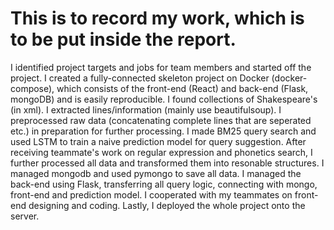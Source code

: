 # This is to record my work, which is to be put inside the report.

I identified project targets and jobs for team members and started off the project. I created a fully-connected skeleton project on Docker (docker-compose), which consists of the front-end (React) and back-end (Flask, mongoDB) and is easily reproducible. I found collections of Shakespeare's (in xml). I extracted lines/information (mainly use beautifulsoup). I preprocessed raw data (concatenating complete lines that are seperated etc.) in preparation for further processing. I made BM25 query search and used LSTM to train a naive prediction model for query suggestion. After receiving teammate's work on regular expression and phonetics search, I further processed all data and transformed them into resonable structures. I managed mongodb and used pymongo to save all data. I managed the back-end using Flask, transferring all query logic, connecting with mongo, front-end and prediction model. I cooperated with my teammates on front-end designing and coding. Lastly, I deployed the whole project onto the server.
